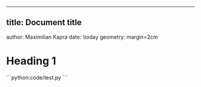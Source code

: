 * * *
## title: Document title
author: Maximilian Kapra
date: \today
geometry: margin=2cm

# Heading 1
\```python:code/test.py
\```
